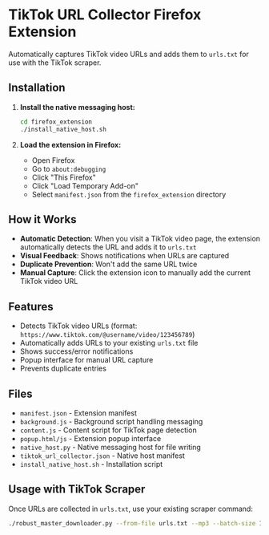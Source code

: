 # TikTok URL Collector Firefox Extension

Automatically captures TikTok video URLs and adds them to `urls.txt` for use with the TikTok scraper.

## Installation

1. **Install the native messaging host:**
   ```bash
   cd firefox_extension
   ./install_native_host.sh
   ```

2. **Load the extension in Firefox:**
   - Open Firefox
   - Go to `about:debugging`
   - Click "This Firefox"
   - Click "Load Temporary Add-on"
   - Select `manifest.json` from the `firefox_extension` directory

## How it Works

- **Automatic Detection**: When you visit a TikTok video page, the extension automatically detects the URL and adds it to `urls.txt`
- **Visual Feedback**: Shows notifications when URLs are captured
- **Duplicate Prevention**: Won't add the same URL twice
- **Manual Capture**: Click the extension icon to manually add the current TikTok video URL

## Features

- Detects TikTok video URLs (format: `https://www.tiktok.com/@username/video/123456789`)
- Automatically adds URLs to your existing `urls.txt` file
- Shows success/error notifications
- Popup interface for manual URL capture
- Prevents duplicate entries

## Files

- `manifest.json` - Extension manifest
- `background.js` - Background script handling messaging
- `content.js` - Content script for TikTok page detection
- `popup.html/js` - Extension popup interface
- `native_host.py` - Native messaging host for file writing
- `tiktok_url_collector.json` - Native host manifest
- `install_native_host.sh` - Installation script

## Usage with TikTok Scraper

Once URLs are collected in `urls.txt`, use your existing scraper command:

```bash
./robust_master_downloader.py --from-file urls.txt --mp3 --batch-size 10 --delay 2 --max-comments 10 --whisper
```